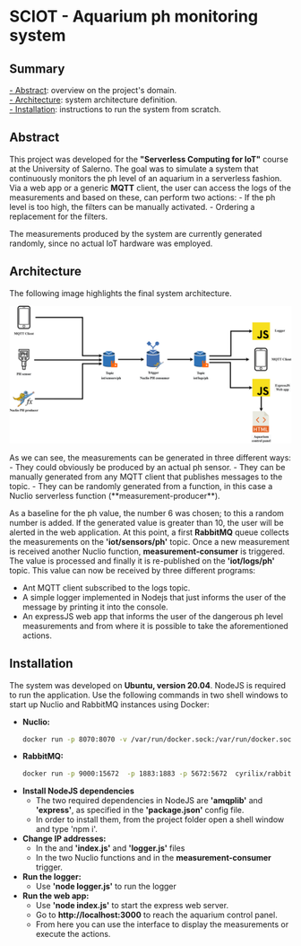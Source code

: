 # SCIOT - Aquarium ph monitoring system

## Summary
[- Abstract](#Abstract): overview on the project's domain.\
[- Architecture](#Architecture): system architecture definition.\
[- Installation](#Installation): instructions to run the system from scratch.

## Abstract
This project was developed for the **"Serverless Computing for IoT"** course at the University of Salerno.
The goal was to simulate a system that continuously monitors the ph level of an aquarium in a serverless fashion.
Via a web app or a generic **MQTT** client, the user can access the logs of the measurements and based on these, can perform two actions:
	-   If the ph level is too high, the filters can be manually activated.
	-   Ordering a replacement for the filters.

The measurements produced by the system are currently generated randomly, since no actual IoT hardware was employed.

## Architecture
The following image highlights the final system architecture.
<p align="center">
    <img src="architecture.png" alt="architecture" />
</p>
As we can see, the measurements can be generated in three different ways:
- They could obviously be produced by an actual ph sensor.
- They can be manually generated from any MQTT client that publishes messages to the topic.
- They can be randomly generated from a function, in this case a Nuclio serverless function (**measurement-producer**).

As a baseline for the ph value, the number 6 was chosen; to this a random number is added. If the generated value is greater than 10, the user will be alerted in the web application.
At this point, a first **RabbitMQ** queue collects the measurements on the **'iot/sensors/ph'** topic.
Once a new measurement is received another Nuclio function, **measurement-consumer** is triggered. The value is processed and finally it is re-published on the **'iot/logs/ph'** topic.
This value can now be received by three different programs:
- Ant MQTT client subscribed to the logs topic.
- A simple logger implemented in Nodejs that just informs the user of the message by printing it into the console.
- An expressJS web app that informs the user of the dangerous ph level measurements and from where it is possible to take the aforementioned actions.

## Installation
The system was developed on **Ubuntu, version 20.04**.
NodeJS is required to run the application.
Use the following commands in two shell windows to start up Nuclio and RabbitMQ instances using Docker:
- **Nuclio:**
    ```sh
    docker run -p 8070:8070 -v /var/run/docker.sock:/var/run/docker.sock -v /tmp:/tmp nuclio/dashboard:stable-amd64
    ```
- **RabbitMQ:**
    ```sh
    docker run -p 9000:15672  -p 1883:1883 -p 5672:5672  cyrilix/rabbitmq-mqtt
    ```
- **Install NodeJS dependencies**
    - The two required dependencies in NodeJS are **'amqplib'** and **'express'**, as specified in the **'package.json'** config file.   
    - In order to install them, from the project folder open a shell window and type 'npm i'.
- **Change IP addresses:**
    - In the and **'index.js'** and **'logger.js'** files
    - In the two Nuclio functions and in the **measurement-consumer** trigger.
- **Run the logger:**
    - Use **'node logger.js'** to run the logger
- **Run the web app:**
    - Use **'node index.js'** to start the express web server.
    - Go to **http://localhost:3000** to reach the aquarium control panel.
    - From here you can use the interface to display the measurements or execute the actions.
